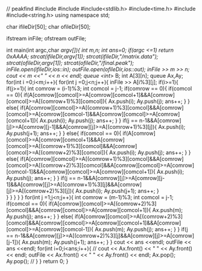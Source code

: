 // peakfind
#include<fstream>
#include<iostream>
#include<stdlib.h>
#include<time.h>
#include<queue>
#include<string.h>
using namespace std;

char ifileDir[50];
char ofileDir[50];

ifstream inFile;
ofstream outFile;
	
int main(int argc,char *argv[]){
	int m,n;
	int ans=0;
	if(argc <=1) return 0xAAAA;
	strcat(ifileDir,argv[1]);
	strcat(ifileDir,"/matrix.data");
	strcat(ofileDir,argv[1]);
	strcat(ofileDir,"/final.peak");
	inFile.open(ifileDir,ios::in);
	outFile.open(ofileDir,ios::out);
	inFile >> m >> n;
	cout << m <<" " << n << endl;
	queue <int*> B;
	int A[3][n];
	queue <int> Ax,Ay;
	for(int i =0;i<m;i++){
		for(int j =0;j<n;j++){
			inFile >> A[i%3][j];
			if(i>=1){
				if(j>=1){
				int comrow = (i-1)%3;
				int comcol = j-1;
				if(comrow == 0){
					if(comcol == 0){
						if(A[comrow][comcol]>=A[comrow][comcol+1]&&A[comrow][comcol]>=A[(comrow+1)%3][comcol]){
							Ax.push(i);
							Ay.push(j);
							ans++;
						}
					}
					else{
						if(A[comrow][comcol]>=A[(comrow+1)%3][comcol]&&A[comrow][comcol]>=A[comrow][comcol-1]&&A[comrow][comcol]>=A[comrow][comcol+1]){
							Ax.push(i);
							Ay.push(j);
							ans++;
						}
					}
					if(j == n-1&&A[comrow][j]>=A[comrow][j-1]&&A[comrow][j]>=A[(comrow+1)%3][j]){
						Ax.push(i);
						Ay.push(j+1);
						ans++;
					}
				}
				else{
					if(comcol == 0){
						if(A[comrow][comcol]>=A[comrow][comcol+1]&&A[comrow][comcol]>=A[(comrow+1)%3][comcol]&&A[comrow][comcol]>=A[(comrow+2)%3][comcol]){
							Ax.push(i);
							Ay.push(j);
							ans++;
						}
					}
					else{
						if(A[comrow][comcol]>=A[(comrow+1)%3][comcol]&&A[comrow][comcol]>=A[(comrow+2)%3][comcol]&&A[comrow][comcol]>=A[comrow][comcol-1]&&A[comrow][comcol]>=A[comrow][comcol+1]){
							Ax.push(i);
							Ay.push(j);
							ans++;
						}
					}
					if(j == n-1&&A[comrow][j]>=A[comrow][j-1]&&A[comrow][j]>=A[(comrow+1)%3][j]&&A[comrow][j]>=A[(comrow+2)%3][j]){
						Ax.push(i);
						Ay.push(j+1);
						ans++;
					}	
				}
				}
			}
		}
	}
	for(int j =1;j<n;j++){
		int comrow = (m-1)%3;
		int comcol = j-1;
		if(comcol == 0){
			if(A[comrow][comcol]>=A[(comrow+2)%3][comcol]&&A[comrow][comcol]>=A[comrow][comcol+1]){
				Ax.push(m);
				Ay.push(j);
				ans++;
				}
			}
			else{
				if(A[comrow][comcol]>=A[(comrow+2)%3][comcol]&&A[comrow][comcol]>=A[comrow][comcol+1]&&A[comrow][comcol]>=A[comrow][comcol-1]){
					Ax.push(m);
					Ay.push(j);
					ans++;
				}
			}
			if(j == n-1&&A[comrow][j]>=A[(comrow+2)%3][j]&&A[comrow][j]>=A[comrow][j-1]){
				Ax.push(m);
				Ay.push(j+1);
				ans++;
			}
	}
	cout << ans <<endl;
	outFile << ans <<endl;
	for(int i=0;i<ans;i++){
//		cout << Ax.front() << " " << Ay.front() << endl;
		outFile << Ax.front() << " " << Ay.front() << endl;
		Ax.pop();
		Ay.pop();
//	}
	}
	return 0;
}
